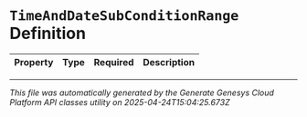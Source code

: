 # `TimeAndDateSubConditionRange` Definition

| Property | Type | Required | Description |
|----------|------|----------|-------------|

---

*This file was automatically generated by the Generate Genesys Cloud Platform API classes utility on 2025-04-24T15:04:25.673Z*